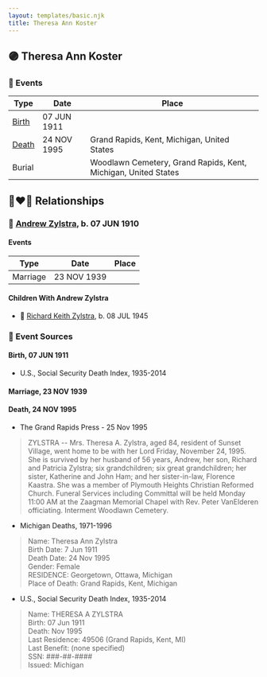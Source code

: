 ```yaml
---
layout: templates/basic.njk
title: Theresa Ann Koster
---
```

## 🟣 Theresa Ann Koster

### 📆 Events

Type | Date | Place
------ | ------ | ------
[Birth](#event-event-3) | 07 JUN 1911 |
[Death](#event-event-4) | 24 NOV 1995 | Grand Rapids, Kent, Michigan, United States
Burial |  | Woodlawn Cemetery, Grand Rapids, Kent, Michigan, United States

## 👩‍❤️‍👨 Relationships

### 🔵 [Andrew Zylstra](/people/4/44051626), b. 07 JUN 1910

#### Events

Type | Date | Place
------ | ------ | ------
Marriage | 23 NOV 1939 |
#### Children With Andrew Zylstra
* 🔵 [Richard Keith Zylstra](/people/8/82104984), b. 08 JUL 1945
### 📰 Event Sources

#### <a id="event-event-3"></a> Birth, 07 JUN 1911
* U.S., Social Security Death Index, 1935-2014

#### <a id="event-family-0-event-0"></a> Marriage, 23 NOV 1939

#### <a id="event-event-4"></a> Death, 24 NOV 1995
* The Grand Rapids Press  - 25 Nov 1995
>   
  > ZYLSTRA -- Mrs. Theresa A. Zylstra, aged 84, resident of Sunset Village, went home to be with her Lord Friday, November 24, 1995. She is survived by her husband of 56 years, Andrew, her son, Richard and Patricia Zylstra; six grandchildren; six great grandchildren; her sister, Katherine and John Ham; and her sister-in-law, Florence Kaastra. She was a member of Plymouth Heights Christian Reformed Church. Funeral Services including Committal will be held Monday 11:00 AM at the Zaagman Memorial Chapel with Rev. Peter VanElderen officiating. Interment Woodlawn Cemetery.
* Michigan Deaths, 1971-1996
>   
  > Name: Theresa Ann Zylstra  
  > Birth Date: 7 Jun 1911  
  > Death Date: 24 Nov 1995  
  > Gender: Female  
  > RESIDENCE: Georgetown, Ottawa, Michigan  
  > Place of Death: Grand Rapids, Kent, Michigan
* U.S., Social Security Death Index, 1935-2014
>   
  > Name: THERESA A ZYLSTRA  
  > Birth: 07 Jun 1911  
  > Death: Nov 1995  
  > Last Residence: 49506 (Grand Rapids, Kent, MI)  
  > Last Benefit: (none specified)  
  > SSN: ###-##-####  
  > Issued: Michigan